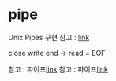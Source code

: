 # pipe

Unix Pipes 구현 참고 : [link](https://web.cse.ohio-state.edu/~mamrak.1/CIS762/pipes_lab_notes.html)

close write end -> read = EOF

참고 : 파이프[link](https://12bme.tistory.com/226)
참고 : 파이프[link](https://m.blog.naver.com/nywoo19/221708412078)
